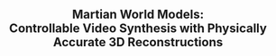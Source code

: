<h2 align="center"> Martian World Models: <br \>Controllable Video Synthesis with Physically Accurate 3D Reconstructions </a>

